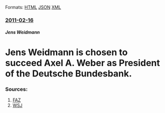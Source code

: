 
Formats: [HTML](/news/2011/02/16/jens-weidmann-is-chosen-to-succeed-axel-a-weber-as-president-of-the-deutsche-bundesbank.html)  [JSON](/news/2011/02/16/jens-weidmann-is-chosen-to-succeed-axel-a-weber-as-president-of-the-deutsche-bundesbank.json)  [XML](/news/2011/02/16/jens-weidmann-is-chosen-to-succeed-axel-a-weber-as-president-of-the-deutsche-bundesbank.xml)  

### [2011-02-16](/news/2011/02/16/index.md)

##### Jens Weidmann
# Jens Weidmann is chosen to succeed Axel A. Weber as President of the Deutsche Bundesbank. 




### Sources:

1. [FAZ](http://www.faz.net/s/Rub0E9EEF84AC1E4A389A8DC6C23161FE44/Doc~E66115796AF004491B99C2ABCC384205A~ATpl~Ecommon~Scontent.html)
2. [WSJ](http://online.wsj.com/article/BT-CO-20110216-703981.html)
